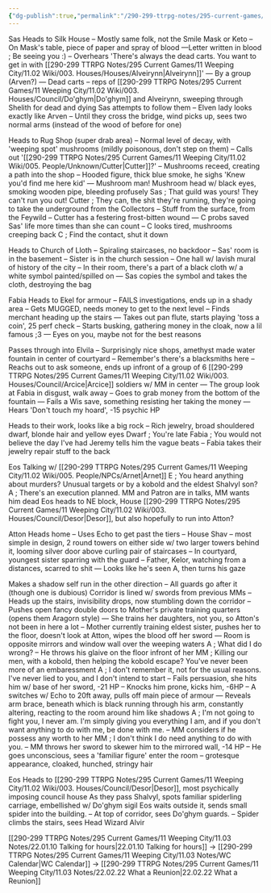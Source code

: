 ```yaml
---
{"dg-publish":true,"permalink":"/290-299-ttrpg-notes/295-current-games/11-weeping-city/11-03-notes/22-02-18-mommy-issues/"}
---
```



Sas
Heads to Silk House
– Mostly same folk, not the Smile Mask or Keto
– On Mask's table, piece of paper and spray of blood
—Letter written in blood ; Be seeing you :)
– Overhears 'There's always the dead carts. You want to get in with [[290-299 TTRPG Notes/295 Current Games/11 Weeping City/11.02 Wiki/003. Houses/Houses/Alveirynn\|Alveirynn]]'
— By a group (Arven?)
— Dead carts – reps of [[290-299 TTRPG Notes/295 Current Games/11 Weeping City/11.02 Wiki/003. Houses/Council/Do'ghym\|Do'ghym]] and Alveirynn, sweeping through Shelith for dead and dying
Sas attempts to follow them
– Elven lady looks exactly like Arven
– Until they cross the bridge, wind picks up, sees two normal arms (instead of the wood of before for one)

Heads to Rug Shop (super drab area)
– Normal level of decay, with 'weeping spot' mushrooms (mildly poisonous, don't step on them)
– Calls out '[[290-299 TTRPG Notes/295 Current Games/11 Weeping City/11.02 Wiki/005. People/Unknown/Cutter\|Cutter]]?'
– Mushrooms receed, creating a path into the shop
– Hooded figure, thick blue smoke, he sighs 'Knew you'd find me here kid'
— Mushroom man! Mushroom head w/ black eyes, smoking wooden pipe, bleeding profusely
Sas ; That guild was yours! They can't run you out!
Cutter ; They can, the shit they're running, they're going to take the underground from the Collectors
– Stuff from the surface, from the Feywild
– Cutter has a festering frost-bitten wound
— C probs saved Sas' life more times than she can count
– C looks tired, mushrooms creeping back
C ; Find the contact, shut it down

Heads to Church of Lloth
– Spiraling staircases, no backdoor
– Sas' room is in the basement
– Sister is in the church session
– One hall w/ lavish mural of history of the city
– In their room, there's a part of a black cloth w/ a white symbol painted/spilled on
— Sas copies the symbol and takes the cloth, destroying the bag

Fabia
Heads to Ekel for armour
– FAILS investigations, ends up in a shady area
– Gets MUGGED, needs money to get to the next level
– Finds merchant heading up the stairs
— Takes out pan flute, starts playing 'toss a coin', 25 perf check
– Starts busking, gathering money in the cloak, now a lil famous ;3
— Eyes on you, maybe not for the best reasons

Passes through into Elvila
– Surprisingly nice shops, amethyst made water fountain in center of courtyard
– Remember's there's a blacksmiths here
– Reachs out to ask someone, ends up infront of a group of 6 [[290-299 TTRPG Notes/295 Current Games/11 Weeping City/11.02 Wiki/003. Houses/Council/Arcice\|Arcice]] soldiers w/ MM in center
— The group look at Fabia in disgust, walk away
– Goes to grab money from the bottom of the fountain
— Fails a Wis save, something resisting her taking the money
— Hears 'Don't touch my hoard', -15 psychic HP

Heads to their work, looks like a big rock
– Rich jewelry, broad shouldered dwarf, blonde hair and yellow eyes
Dwarf ; You're late
Fabia ; You would not believe the day I've had
Jeremy tells him the vague beats
– Fabia takes their jewelry repair stuff to the back

Eos
Talking w/ [[290-299 TTRPG Notes/295 Current Games/11 Weeping City/11.02 Wiki/005. People/NPCs/Arnet\|Arnet]]
E ; You heard anything about murders? Unusual targets or by a kobold and the eldest Shalvyl son?
A ; There's an execution planned. MM and Patron are in talks, MM wants him dead
Eos heads to NE block, House [[290-299 TTRPG Notes/295 Current Games/11 Weeping City/11.02 Wiki/003. Houses/Council/Desor\|Desor]], but also hopefully to run into Atton?

Atton
Heads home
– Uses Echo to get past the tiers
– House Shav – most simple in design, 2 round towers on either side w/ two larger towers behind it, looming silver door above curling pair of staircases
– In courtyard, youngest sister sparring with the guard
– Father, Kelor, watching from a distances, scarred to shit
— Looks like he's seen A, then turns his gaze

Makes a shadow self run in the other direction
– All guards go after it (though one is dubious)
Corridor is lined w/ swords from previous MMs
– Heads up the stairs, invisibility drops, now stumbling down the corridor
– Pushes open fancy double doors to Mother's private training quarters (opens them Aragorn style)
— She trains her daughters, not you, so Atton's not been in here a lot
– Mother currently training eldest sister, pushes her to the floor, doesn't look at Atton, wipes the blood off her sword
— Room is opposite mirrors and window wall over the weeping waters
A ; What did I do wrong?
– He throws his glaive on the floor infront of her
MM ; Killing our men, with a kobold, then helping the kobold escape? You've never been more of an embaressment
A ; I don't remember it, not for the usual reasons. I've never lied to you, and I don't intend to start
– Fails persuasion, she hits him w/ base of her sword, -21 HP
– Knocks him prone, kicks him, -6HP
– A switches w/ Echo to 20ft away, pulls off main piece of armour
— Reveals arm brace, beneath which is black running through his arm, constantly altering, reacting to the room around him like shadows
A ; I'm not going to fight you, I never am. I'm simply giving you everything I am, and if you don't want anything to do with me, be done with me.
– MM considers if he possess any worth to her
MM ; I don't think I do need anything to do with you.
– MM throws her sword to skewer him to the mirrored wall, -14 HP
– He goes unconscious, sees a 'familiar figure' enter the room – grotesque appearance, cloaked, hunched, stringy hair

Eos
Heads to [[290-299 TTRPG Notes/295 Current Games/11 Weeping City/11.02 Wiki/003. Houses/Council/Desor\|Desor]], most psychically imposing council house
As they pass Shalvyl, spots familiar spiderling carriage, embellished w/ Do'ghym sigil
Eos waits outside it, sends small spider into the building.
– At top of corridor, sees Do'ghym guards.
– Spider climbs the stairs, sees Head Wizard Alvir

[[290-299 TTRPG Notes/295 Current Games/11 Weeping City/11.03 Notes/22.01.10 Talking for hours\|22.01.10 Talking for hours]] -> [[290-299 TTRPG Notes/295 Current Games/11 Weeping City/11.03 Notes/WC Calendar\|WC Calendar]] -> [[290-299 TTRPG Notes/295 Current Games/11 Weeping City/11.03 Notes/22.02.22 What a Reunion\|22.02.22 What a Reunion]]